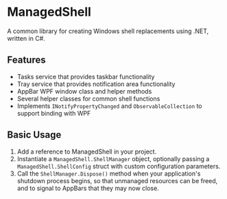 # ManagedShell
A common library for creating Windows shell replacements using .NET, written in C#.

## Features
- Tasks service that provides taskbar functionality
- Tray service that provides notification area functionality
- AppBar WPF window class and helper methods
- Several helper classes for common shell functions
- Implements `INotifyPropertyChanged` and `ObservableCollection` to support binding with WPF

## Basic Usage
1. Add a reference to ManagedShell in your project.
2. Instantiate a `ManagedShell.ShellManager` object, optionally passing a `ManagedShell.ShellConfig` struct with custom configuration parameters.
3. Call the `ShellManager.Dispose()` method when your application's shutdown process begins, so that unmanaged resources can be freed, and to signal to AppBars that they may now close.